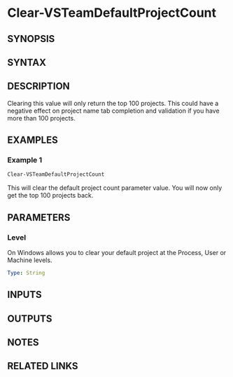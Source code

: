 <!-- #include "./common/header.md" -->

# Clear-VSTeamDefaultProjectCount

## SYNOPSIS

<!-- #include "./synopsis/Clear-VSTeamDefaultProjectCount.md" -->

## SYNTAX

## DESCRIPTION

<!-- #include "./synopsis/Clear-VSTeamDefaultProjectCount.md" -->

Clearing this value will only return the top 100 projects. This could have a negative effect on project name tab completion and validation if you have more than 100 projects.

## EXAMPLES

### Example 1

```powershell
Clear-VSTeamDefaultProjectCount
```

This will clear the default project count parameter value. You will now only get the top 100 projects back.

## PARAMETERS

### Level

On Windows allows you to clear your default project at the Process, User or Machine levels.

```yaml
Type: String
```

## INPUTS

## OUTPUTS

## NOTES

<!-- #include "./common/prerequisites.md" -->

## RELATED LINKS

<!-- #include "./common/related.md" -->
